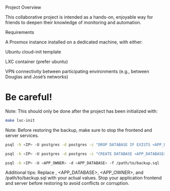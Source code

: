 Project Overview

This collaborative project is intended as a hands-on, enjoyable way for friends to deepen their knowledge of monitoring and automation.

Requirements

A Proxmox instance installed on a dedicated machine, with either:

Ubuntu cloud-init template

LXC container (prefer ubuntu)

VPN connectivity between participating environments (e.g., between Douglas and José’s networks)



# Be careful!
Note: This should only be done after the project has been initialized with:
```sh
make lxc-init
```
Note: Before restoring the backup, make sure to stop the frontend and server services.

```sh
psql -h <IP> -U postgres -d postgres -c "DROP DATABASE IF EXISTS <APP_DATABASE>;"
```
```sh
psql -h <IP> -U postgres -d postgres -c "CREATE DATABASE <APP_DATABASE> OWNER <APP_OWNER>;"
```
```sh
psql -h <IP> -U <APP_OWNER> -d <APP_DATABASE> -f /path/to/backup.sql
```
Additional tips:
Replace <IP>, <APP_DATABASE>, <APP_OWNER>, and /path/to/backup.sql with your actual values.
Stop your application frontend and server before restoring to avoid conflicts or corruption.

